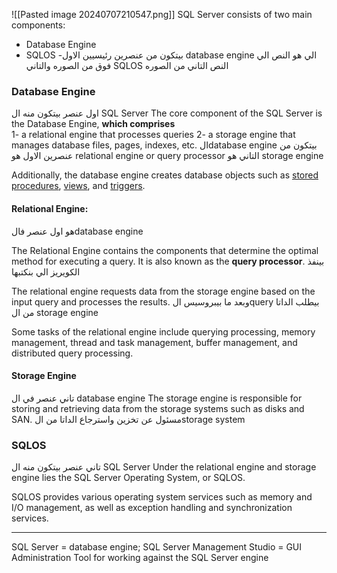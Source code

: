 ![[Pasted image 20240707210547.png]]
SQL Server consists of two main components:

- Database Engine
- SQLOS
-بيتكون من عنصرين رئيسيين
الاول database engine الي هو النص الي فوق من الصوره 
والتاني SQLOS النص التاني من الصوره


### Database Engine
اول عنصر بيتكون منه ال SQL Server
The core component of the SQL Server is the Database Engine, **which comprises**  
1- a relational engine that processes queries 
2- a storage engine that manages database files, pages, indexes, etc.
الdatabase engine بيتكون من عنصرين
الاول هو relational engine or query processor
التاني هو storage engine


Additionally, the database engine creates database objects such as [stored procedures](https://www.sqlservertutorial.net/sql-server-stored-procedures/basic-sql-server-stored-procedures/), [views](https://www.sqlservertutorial.net/sql-server-views/), and [triggers](https://www.sqlservertutorial.net/sql-server-triggers/).

#### Relational Engine: 
هو اول عنصر فالdatabase engine

The Relational Engine contains the components that determine the optimal method for executing a query. It is also known as the **query processor**.  بينفذ الكويريز الي بنكتبها

The relational engine requests data from the storage engine based on the input query and processes the results.
وبعد ما بيبروسيس الquery بيطلب الداتا من ال storage engine

Some tasks of the relational engine include querying processing, memory management, thread and task management, buffer management, and distributed query processing.


#### Storage Engine
تاني عنصر في ال database engine 
The storage engine is responsible for storing and retrieving data from the storage systems such as disks and SAN.
مسئول عن تخزين واسترجاع الداتا من الstorage system






### SQLOS
تاني عنصر بيتكون منه ال SQL Server
Under the relational engine and storage engine lies the SQL Server Operating System, or SQLOS.

SQLOS provides various operating system services such as memory and I/O management, as well as exception handling and synchronization services.






---------
SQL Server = database engine; SQL Server Management Studio = GUI Administration Tool for working against the SQL Server engine
